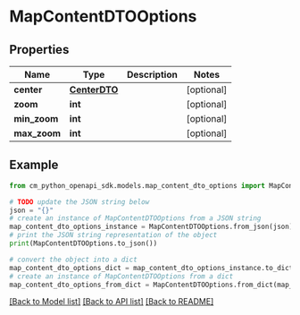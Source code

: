 # MapContentDTOOptions


## Properties

Name | Type | Description | Notes
------------ | ------------- | ------------- | -------------
**center** | [**CenterDTO**](CenterDTO.md) |  | [optional] 
**zoom** | **int** |  | [optional] 
**min_zoom** | **int** |  | [optional] 
**max_zoom** | **int** |  | [optional] 

## Example

```python
from cm_python_openapi_sdk.models.map_content_dto_options import MapContentDTOOptions

# TODO update the JSON string below
json = "{}"
# create an instance of MapContentDTOOptions from a JSON string
map_content_dto_options_instance = MapContentDTOOptions.from_json(json)
# print the JSON string representation of the object
print(MapContentDTOOptions.to_json())

# convert the object into a dict
map_content_dto_options_dict = map_content_dto_options_instance.to_dict()
# create an instance of MapContentDTOOptions from a dict
map_content_dto_options_from_dict = MapContentDTOOptions.from_dict(map_content_dto_options_dict)
```
[[Back to Model list]](../README.md#documentation-for-models) [[Back to API list]](../README.md#documentation-for-api-endpoints) [[Back to README]](../README.md)


